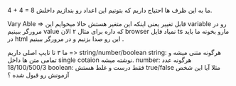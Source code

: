 
4 + 4 = 8 
ما به این ظرف ها احتیاج داریم که بتونیم این اعداد رو بندازیم داخلش.

Vary Able => قابل تغییر یعنی اینکه این متغیر هستش 
حالا میخوایم این variable رو در مرورگر ببینیم value که داره برای مثال ۲ الان browser نمیاد فایل ts  مارو بخونه ما باید در html این رو صدا بزنیم و در مرورگر ببینیم .

ما ۳ تا تایپ اصلی داریم => string/number/boolean
string: 
هرگونه متنی میشه و تمامی متن ها داخل single cotaion نوشته میشه.
number:
هرگونه عدد 18/100/500/3
boolean:
فقط درست و غلط هستش true/false مثلا آیا این شخص آزمونش رو قبول شده ؟
